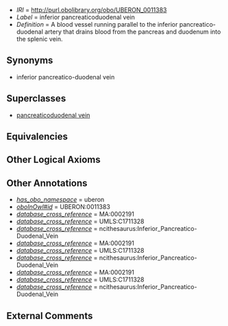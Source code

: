  * *IRI* = http://purl.obolibrary.org/obo/UBERON_0011383
 * *Label* = inferior pancreaticoduodenal vein
 * *Definition* = A blood vessel running parallel to the inferior pancreatico-duodenal artery that drains blood from the pancreas and duodenum into the splenic vein.

## Synonyms

 * inferior pancreatico-duodenal vein

## Superclasses

 * [pancreaticoduodenal vein](../../UBERON/90/UBERON_0004690.md)

## Equivalencies


## Other Logical Axioms


## Other Annotations

 * *[has_obo_namespace](../../ce/oboInOwl#hasOBONamespace.md)* = uberon
 * *[oboInOwl#id](../../id/oboInOwl#id.md)* = UBERON:0011383
 * *[database_cross_reference](../../ef/oboInOwl#hasDbXref.md)* = MA:0002191
 * *[database_cross_reference](../../ef/oboInOwl#hasDbXref.md)* = UMLS:C1711328
 * *[database_cross_reference](../../ef/oboInOwl#hasDbXref.md)* = ncithesaurus:Inferior_Pancreatico-Duodenal_Vein
 * *[database_cross_reference](../../ef/oboInOwl#hasDbXref.md)* = MA:0002191
 * *[database_cross_reference](../../ef/oboInOwl#hasDbXref.md)* = UMLS:C1711328
 * *[database_cross_reference](../../ef/oboInOwl#hasDbXref.md)* = ncithesaurus:Inferior_Pancreatico-Duodenal_Vein
 * *[database_cross_reference](../../ef/oboInOwl#hasDbXref.md)* = MA:0002191
 * *[database_cross_reference](../../ef/oboInOwl#hasDbXref.md)* = UMLS:C1711328
 * *[database_cross_reference](../../ef/oboInOwl#hasDbXref.md)* = ncithesaurus:Inferior_Pancreatico-Duodenal_Vein

## External Comments

